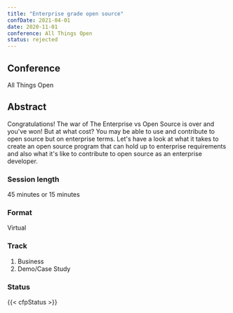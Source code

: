 ```yaml
---
title: "Enterprise grade open source"
confDate: 2021-04-01
date: 2020-11-01
conference: All Things Open
status: rejected
---
```


## Conference
All Things Open

## Abstract
Congratulations! The war of The Enterprise vs Open Source is over and you've won! But at what cost? You may be able to use and contribute to open source but on enterprise terms. Let's have a look at what it takes to create an open source program that can hold up to enterprise requirements and also what it's like to contribute to open source as an enterprise developer.

### Session length
45 minutes or 15 minutes

### Format
Virtual

### Track
1. Business
1. Demo/Case Study

### Status
{{< cfpStatus >}}
